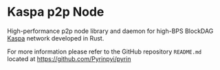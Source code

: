 # Kaspa p2p Node

High-performance p2p node library and daemon for high-BPS BlockDAG [Kaspa](https://kaspa.org) network developed in Rust.

For more information please refer to the GitHub repository `README.md` located at https://github.com/Pyrinpyi/pyrin
